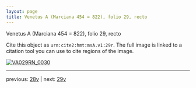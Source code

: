 ```yaml
---
layout: page
title: Venetus A (Marciana 454 = 822), folio 29, recto
---
```


Venetus A (Marciana 454 = 822), folio 29, recto

Cite this object as `urn:cite2:hmt:msA.v1:29r`.  The full image is linked to a citation tool you can use to cite regions of the image.

[![VA029RN_0030](http://www.homermultitext.org/iipsrv?IIIF=/project/homer/pyramidal/deepzoom/hmt/vaimg/2017a/VA029RN_0030.tif/full/800,/0/default.jpg)](http://www.homermultitext.org/ict2/?urn=urn:cite2:hmt:vaimg.2017a:VA029RN_0030) 

---

previous:  [28v](../28v/) | next: [29v](../29v/)